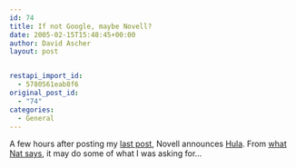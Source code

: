 ```yaml
---
id: 74
title: If not Google, maybe Novell?
date: 2005-02-15T15:48:45+00:00
author: David Ascher
layout: post


restapi_import_id:
  - 5780561eab8f6
original_post_id:
  - "74"
categories:
  - General
---
```

A few hours after posting my [last post](http://ascher.ca/blog/index.php?p=72), Novell announces [Hula](http://hula-project.org/). From [what Nat says](http://nat.org/2005/february/#15-February-2005), it may do some of what I was asking for&#8230;